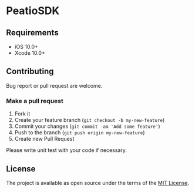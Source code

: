 PeatioSDK
====
## Requirements

- iOS 10.0+ 
- Xcode 10.0+

## Contributing

Bug report or pull request are welcome.

### Make a pull request

1. Fork it
2. Create your feature branch (`git checkout -b my-new-feature`)
3. Commit your changes (`git commit -am 'Add some feature'`)
4. Push to the branch (`git push origin my-new-feature`)
5. Create new Pull Request

Please write unit test with your code if necessary.

## License

The project is available as open source under the terms of the [MIT License](http://opensource.org/licenses/MIT).
